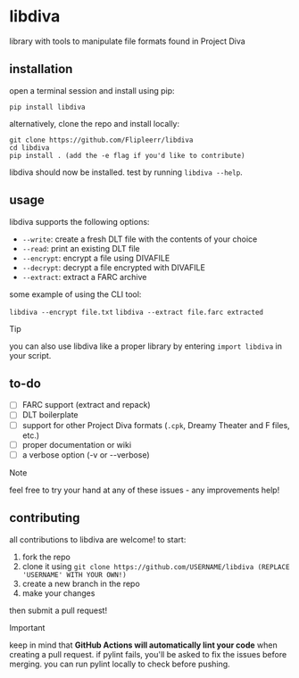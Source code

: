 # libdiva
library with tools to manipulate file formats found in Project Diva

## installation
open a terminal session and install using pip:

`pip install libdiva`

alternatively, clone the repo and install locally:

```
git clone https://github.com/Flipleerr/libdiva
cd libdiva
pip install . (add the -e flag if you'd like to contribute)
```

libdiva should now be installed. test by running `libdiva --help`.

## usage
libdiva supports the following options:

- `--write`: create a fresh DLT file with the contents of your choice
- `--read`: print an existing DLT file
- `--encrypt`: encrypt a file using DIVAFILE
- `--decrypt`: decrypt a file encrypted with DIVAFILE
- `--extract`: extract a FARC archive

some example of using the CLI tool:

`libdiva --encrypt file.txt`
`libdiva --extract file.farc extracted`

> [!TIP]
> you can also use libdiva like a proper library by entering `import libdiva` in your script.

## to-do
- [ ] FARC support (extract and repack)
- [ ] DLT boilerplate
- [ ] support for other Project Diva formats (`.cpk`, Dreamy Theater and F files, etc.)
- [ ] proper documentation or wiki
- [ ] a verbose option (-v or --verbose)

> [!NOTE]
> feel free to try your hand at any of these issues - any improvements help!

## contributing
all contributions to libdiva are welcome! to start:
1. fork the repo
2. clone it using `git clone https://github.com/USERNAME/libdiva (REPLACE 'USERNAME' WITH YOUR OWN!)`
3. create a new branch in the repo
4. make your changes

then submit a pull request!

> [!IMPORTANT]
> keep in mind that **GitHub Actions will automatically lint your code** when creating a pull request. if pylint fails, you'll be asked to fix the issues before merging. you can run pylint locally to check before pushing.
